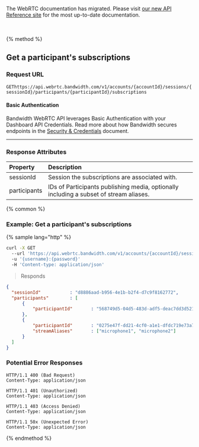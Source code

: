<div id="banner">
  <div class="bannerContainer">
    <p>The WebRTC documentation has migrated. Please visit <a href="https://new.dev.bandwidth.com/apis/webrtc#operation/getParticipantSubscriptions">our new API Reference site</a> for the most up-to-date documentation.</p>
    <p id="bannerClose"><i class="fa fa-close"></i></p>
  </div>
</div>
<br/>
<br/>
{% method %}

## Get a participant's subscriptions


### Request URL
<code class="get">GET</code>`https://api.webrtc.bandwidth.com/v1/accounts/{accountId}/sessions/{sessionId}/participants/{participantId}/subscriptions`

#### Basic Authentication

Bandwidth WebRTC API leverages Basic Authentication with your Dashboard API Credentials. Read more about how Bandwidth secures endpoints in the [Security & Credentials](../../../guides/accountCredentials.md) document.

---


### Response Attributes
| Property                    | Description                                                                                       
|:----------------------------|:--------------------------------------------------------------------------------------------------
| sessionId                   | Session the subscriptions are associated with.                                                    
| participants                | IDs of Participants publishing media, optionally including a subset of stream aliases.                                  



{% common %}

### Example: Get a participant's subscriptions

{% sample lang="http" %}
```bash
curl -X GET
  --url 'https://api.webrtc.bandwidth.com/v1/accounts/{accountId}/sessions/{sessionId}/participants/{participantId}/subscriptions'
  -u '{username}:{password}'
  -H 'Content-type: application/json'
```

> Responds

```json
{
  "sessionId"           : "d8886aad-b956-4e1b-b2f4-d7c9f8162772",
  "participants"        : [
      {
          "participantId"       : "568749d5-04d5-483d-adf5-deac7dd3d521"
      },
      {
          "participantId"       : "0275e47f-dd21-4cf0-a1e1-dfdc719e73a7",
          "streamAliases"       : ["microphone1", "microphone2"]
      }
  ]
}
```

### Potential Error Responses

```http
HTTP/1.1 400 (Bad Request)
Content-Type: application/json
```

```http
HTTP/1.1 401 (Unauthorized)
Content-Type: application/json
```

```http
HTTP/1.1 403 (Access Denied)
Content-Type: application/json
```

```http
HTTP/1.1 50x (Unexpected Error)
Content-Type: application/json
```

{% endmethod %}
